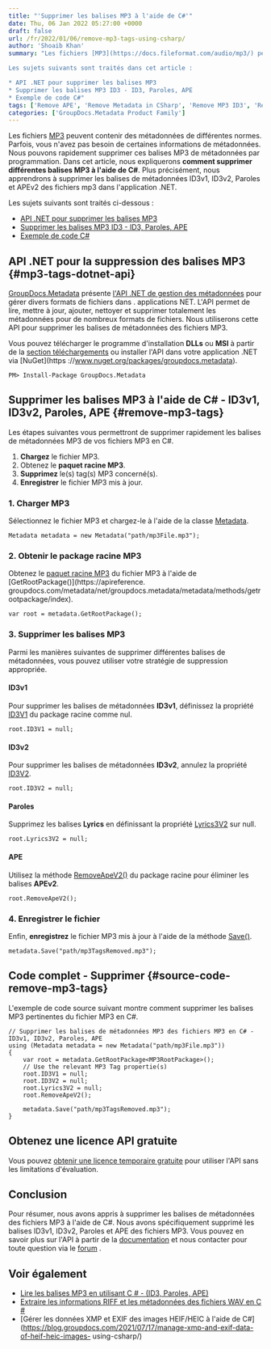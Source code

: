 ```yaml
---
title: "'Supprimer les balises MP3 à l'aide de C#'"
date: Thu, 06 Jan 2022 05:27:00 +0000
draft: false
url: /fr/2022/01/06/remove-mp3-tags-using-csharp/
author: 'Shoaib Khan'
summary: "Les fichiers [MP3](https://docs.fileformat.com/audio/mp3/) peuvent contenir des métadonnées de différentes normes. Parfois, vous n'avez pas besoin de certaines informations de métadonnées. Nous pouvons rapidement supprimer ces balises MP3 de métadonnées par programmation. Dans cet article, nous expliquerons **comment supprimer différentes balises MP3 à l'aide de C#**. Plus précisément, nous apprendrons à supprimer les balises de métadonnées ID3v1, ID3v2, Paroles et APEv2 des fichiers mp3 dans l'application .NET.

Les sujets suivants sont traités dans cet article :

* API .NET pour supprimer les balises MP3
* Supprimer les balises MP3 ID3 - ID3, Paroles, APE
* Exemple de code C#"
tags: ['Remove APE', 'Remove Metadata in CSharp', 'Remove MP3 ID3', 'Remove MP3 Metadata', 'Remove MP3 Tags', 'Remove MP3 Tags in CSharp']
categories: ['GroupDocs.Metadata Product Family']
---
```


Les fichiers [MP3](https://docs.fileformat.com/audio/mp3/) peuvent contenir des métadonnées de différentes normes. Parfois, vous n'avez pas besoin de certaines informations de métadonnées. Nous pouvons rapidement supprimer ces balises MP3 de métadonnées par programmation. Dans cet article, nous expliquerons **comment supprimer différentes balises MP3 à l'aide de C#**. Plus précisément, nous apprendrons à supprimer les balises de métadonnées ID3v1, ID3v2, Paroles et APEv2 des fichiers mp3 dans l'application .NET.

Les sujets suivants sont traités ci-dessous :

* [API .NET pour supprimer les balises MP3](#mp3-tags-dotnet-api)
* [Supprimer les balises MP3 ID3 - ID3, Paroles, APE](#remove-mp3-tags)
* [Exemple de code C#](#source-code-remove-mp3-tags)

## API .NET pour la suppression des balises MP3 {#mp3-tags-dotnet-api}

[GroupDocs.Metadata](https://products.groupdocs.com/metadata) présente [l'API .NET de gestion des métadonnées](https://products.groupdocs.com/metadata/net/) pour gérer divers formats de fichiers dans . applications NET. L'API permet de lire, mettre à jour, ajouter, nettoyer et supprimer totalement les métadonnées pour de nombreux formats de fichiers. Nous utiliserons cette API pour supprimer les balises de métadonnées des fichiers MP3.

Vous pouvez télécharger le programme d'installation **DLLs** ou **MSI** à partir de la [section téléchargements](https://downloads.groupdocs.com/metadata) ou installer l'API dans votre application .NET via [NuGet](https ://www.nuget.org/packages/groupdocs.metadata).

```
PM> Install-Package GroupDocs.Metadata
```

## Supprimer les balises MP3 à l'aide de C# - ID3v1, ID3v2, Paroles, APE {#remove-mp3-tags}

Les étapes suivantes vous permettront de supprimer rapidement les balises de métadonnées MP3 de vos fichiers MP3 en C#.

1. **Chargez** le fichier MP3.
2. Obtenez le **paquet racine MP3**.
3. **Supprimez** le(s) tag(s) MP3 concerné(s).
4. **Enregistrer** le fichier MP3 mis à jour.

### 1\. **Charger MP3**

Sélectionnez le fichier MP3 et chargez-le à l'aide de la classe [Metadata](https://apireference.groupdocs.com/metadata/net/groupdocs.metadata/metadata).

```
Metadata metadata = new Metadata("path/mp3File.mp3");
```

### 2\. Obtenir le package racine MP3

Obtenez le [paquet racine MP3](https://apireference.groupdocs.com/metadata/net/groupdocs.metadata.formats.audio/mp3rootpackage) du fichier MP3 à l'aide de [GetRootPackage()](https://apireference. groupdocs.com/metadata/net/groupdocs.metadata/metadata/methods/getrootpackage/index).

```
var root = metadata.GetRootPackage();
```

### 3\. Supprimer les balises MP3

Parmi les manières suivantes de supprimer différentes balises de métadonnées, vous pouvez utiliser votre stratégie de suppression appropriée.

#### **ID3v**1

Pour supprimer les balises de métadonnées **ID3v1**, définissez la propriété [ID3V1](https://apireference.groupdocs.com/metadata/net/groupdocs.metadata.formats.audio/mp3rootpackage/properties/id3v1) du package racine comme nul.

```
root.ID3V1 = null;
```

#### **ID3v2**

Pour supprimer les balises de métadonnées **ID3v2**, annulez la propriété [ID3V2](https://apireference.groupdocs.com/metadata/net/groupdocs.metadata.formats.audio/mp3rootpackage/properties/id3v2).

```
root.ID3V2 = null;
```

#### **Paroles**

Supprimez les balises **Lyrics** en définissant la propriété [Lyrics3V2](https://apireference.groupdocs.com/metadata/net/groupdocs.metadata.formats.audio/mp3rootpackage/properties/lyrics3v2) sur null.

```
root.Lyrics3V2 = null;
```

#### ****APE****

Utilisez la méthode [RemoveApeV2()](https://apireference.groupdocs.com/metadata/net/groupdocs.metadata.formats.audio/mp3rootpackage/methods/removeapev2) du package racine pour éliminer les balises **APEv2**.

```
root.RemoveApeV2();
```

### 4\. Enregistrer le fichier

Enfin, **enregistrez** le fichier MP3 mis à jour à l'aide de la méthode [Save()](https://apireference.groupdocs.com/metadata/net/groupdocs.metadata/metadata/methods/save/index).

```
metadata.Save("path/mp3TagsRemoved.mp3");
```

## Code complet - Supprimer {#source-code-remove-mp3-tags}

L'exemple de code source suivant montre comment supprimer les balises MP3 pertinentes du fichier MP3 en C#.

```
// Supprimer les balises de métadonnées MP3 des fichiers MP3 en C# - ID3v1, ID3v2, Paroles, APE
using (Metadata metadata = new Metadata("path/mp3File.mp3"))
{
    var root = metadata.GetRootPackage<MP3RootPackage>();
    // Use the relevant MP3 Tag propertie(s)
    root.ID3V1 = null;
    root.ID3V2 = null;
    root.Lyrics3V2 = null;
    root.RemoveApeV2();

    metadata.Save("path/mp3TagsRemoved.mp3");
}
```

## Obtenez une licence API gratuite

Vous pouvez [obtenir une licence temporaire gratuite](https://purchase.groupdocs.com/temporary-license) pour utiliser l'API sans les limitations d'évaluation.

## Conclusion

Pour résumer, nous avons appris à supprimer les balises de métadonnées des fichiers MP3 à l'aide de C#. Nous avons spécifiquement supprimé les balises ID3v1, ID3v2, Paroles et APE des fichiers MP3. Vous pouvez en savoir plus sur l'API à partir de la [documentation](https://docs.groupdocs.com/metadata/net/) et nous contacter pour toute question via le [forum](https://forum.groupdocs.com/) .

## Voir également

* [Lire les balises MP3 en utilisant C # - (ID3, Paroles, APE)](https://blog.groupdocs.com/2022/01/22/read-mp3-tags-using-csharp/)
* [Extraire les informations RIFF et les métadonnées des fichiers WAV en C #](https://blog.groupdocs.com/2021/03/05/extract-riff-info-and-metadata-of-wav-files-in-csharp/ )
* [Gérer les données XMP et EXIF des images HEIF/HEIC à l'aide de C#](https://blog.groupdocs.com/2021/07/17/manage-xmp-and-exif-data-of-heif-heic-images- using-csharp/)





